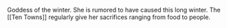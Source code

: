 Goddess of the winter. She is rumored to have caused this long winter.
The [[Ten Towns]] regularly give her sacrifices ranging from food to people.
